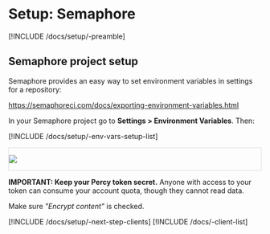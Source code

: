 # Setup: Semaphore

[!INCLUDE /docs/setup/-preamble]

## Semaphore project setup

Semaphore provides an easy way to set environment variables in settings for a repository:

https://semaphoreci.com/docs/exporting-environment-variables.html

In your Semaphore project go to **Settings > Environment Variables**. Then:

[!INCLUDE /docs/setup/-env-vars-setup-list]

<div style="border: 1px solid #ddd; max-width: 800px; margin-bottom: 1em">

![](https://cloud.githubusercontent.com/assets/75300/16673396/a28f635e-4462-11e6-84a5-9d32ef69d0e7.png)

</div>

<div class="Alert Alert--warning">

**IMPORTANT: Keep your Percy token secret.** Anyone with access to your token can consume your account quota, though they cannot read data.

Make sure _"Encrypt content"_ is checked.

</div>

[!INCLUDE /docs/setup/-next-step-clients]
[!INCLUDE /docs/-client-list]
